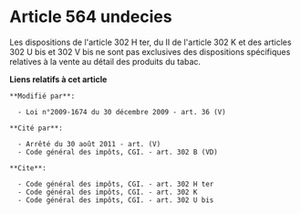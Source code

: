 # Article 564 undecies

Les dispositions de l'article 302 H ter, du II de l'article 302 K et des articles 302 U bis et 302 V bis ne sont pas
exclusives des dispositions spécifiques relatives à la vente au détail des produits du tabac.

**Liens relatifs à cet article**

	**Modifié par**:

	  - Loi n°2009-1674 du 30 décembre 2009 - art. 36 (V)

	**Cité par**:

	  - Arrêté du 30 août 2011 - art. (V)
	  - Code général des impôts, CGI. - art. 302 B (VD)

	**Cite**:

	  - Code général des impôts, CGI. - art. 302 H ter
	  - Code général des impôts, CGI. - art. 302 K
	  - Code général des impôts, CGI. - art. 302 U bis
